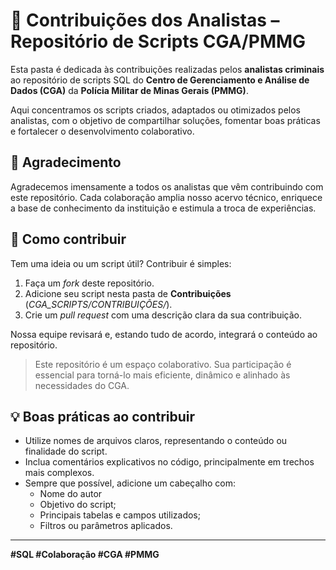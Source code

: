 # 📁 Contribuições dos Analistas – Repositório de Scripts CGA/PMMG

Esta pasta é dedicada às contribuições realizadas pelos **analistas criminais** ao repositório de scripts SQL do **Centro de Gerenciamento e Análise de Dados (CGA)** da **Polícia Militar de Minas Gerais (PMMG)**.

Aqui concentramos os scripts criados, adaptados ou otimizados pelos analistas, com o objetivo de compartilhar soluções, fomentar boas práticas e fortalecer o desenvolvimento colaborativo.

## 🙌 Agradecimento

Agradecemos imensamente a todos os analistas que vêm contribuindo com este repositório. Cada colaboração amplia nosso acervo técnico, enriquece a base de conhecimento da instituição e estimula a troca de experiências.

## 🤝 Como contribuir

Tem uma ideia ou um script útil? Contribuir é simples:

1. Faça um _fork_ deste repositório.
2. Adicione seu script nesta pasta de **Contribuições** (*CGA_SCRIPTS/CONTRIBUIÇÕES/*).
3. Crie um _pull request_ com uma descrição clara da sua contribuição.

Nossa equipe revisará e, estando tudo de acordo, integrará o conteúdo ao repositório.

> Este repositório é um espaço colaborativo. Sua participação é essencial para torná-lo mais eficiente, dinâmico e alinhado às necessidades do CGA.

## 💡 Boas práticas ao contribuir

- Utilize nomes de arquivos claros, representando o conteúdo ou finalidade do script.
- Inclua comentários explicativos no código, principalmente em trechos mais complexos.
- Sempre que possível, adicione um cabeçalho com:
  - Nome do autor
  - Objetivo do script;
  - Principais tabelas e campos utilizados;
  - Filtros ou parâmetros aplicados.
---

**#SQL #Colaboração #CGA #PMMG**
